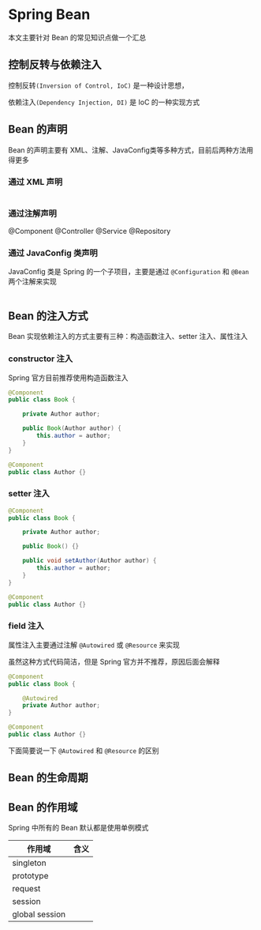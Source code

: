 # Spring Bean

本文主要针对 Bean 的常见知识点做一个汇总

## 控制反转与依赖注入
控制反转`(Inversion of Control, IoC)` 是一种设计思想，

依赖注入`(Dependency Injection, DI)` 是 IoC 的一种实现方式

## Bean 的声明
Bean 的声明主要有 XML、注解、JavaConfig类等多种方式，目前后两种方法用得更多

### 通过 XML 声明
```xml

```

### 通过注解声明

@Component
@Controller
@Service
@Repository

### 通过 JavaConfig 类声明
JavaConfig 类是 Spring 的一个子项目，主要是通过 `@Configuration` 和 `@Bean` 两个注解来实现

``` java

```


## Bean 的注入方式
Bean 实现依赖注入的方式主要有三种：构造函数注入、setter 注入、属性注入
### constructor 注入
Spring 官方目前推荐使用构造函数注入
```java
@Component
public class Book {

    private Author author;

    public Book(Author author) {
        this.author = author;
    }
}

@Component
public class Author {}
```

### setter 注入
```java
@Component
public class Book {

    private Author author;

    public Book() {}

    public void setAuthor(Author author) {
        this.author = author;
    }
}

@Component
public class Author {}
```

### field 注入
属性注入主要通过注解 `@Autowired` 或 `@Resource` 来实现

虽然这种方式代码简洁，但是 Spring 官方并不推荐，原因后面会解释

```java
@Component
public class Book {

    @Autowired
    private Author author;
}

@Component
public class Author {}
```
下面简要说一下 `@Autowired` 和 `@Resource` 的区别


## Bean 的生命周期


## Bean 的作用域
Spring 中所有的 Bean 默认都是使用单例模式

| 作用域 | 含义 |
|--|--|
| singleton |  |
| prototype |  |
| request |  |
| session |  |
| global session |  |

